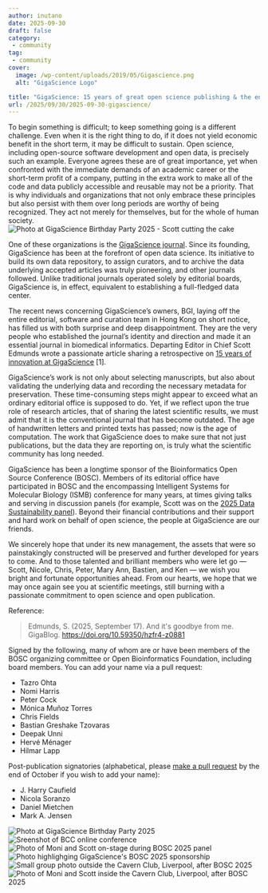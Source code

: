 ```yaml
---
author: inutano
date: 2025-09-30
draft: false
category: 
 - community
tag:
 - community
cover:
  image: /wp-content/uploads/2019/05/Gigascience.png
  alt: "GigaScience Logo"

title: "GigaScience: 15 years of great open science publishing & the end of an era?"
url: /2025/09/30/2025-09-30-gigascience/
---
```


To begin something is difficult; to keep something going is a different challenge.
Even when it is the right thing to do, if it does not yield economic benefit in the short term, it may be difficult to sustain.
Open science, including open-source software development and open data, is precisely such an example.
Everyone agrees these are of great importance,
yet when confronted with the immediate demands of an academic career or the short-term profit of a company,
putting in the extra work to make all of the code and data publicly accessible and reusable may not be a priority.
That is why individuals and organizations that not only embrace these principles but also persist with them over long periods are worthy of being recognized.
They act not merely for themselves, but for the whole of human society.
![Photo at GigaScience Birthday Party 2025 - Scott cutting the cake](/img/2025/2025-gigascience-cake.jpg)

One of these organizations is the [GigaScience journal](https://academic.oup.com/gigascience).
Since its founding, GigaScience has been at the forefront of open data science.
Its initiative to build its own data repository, to assign curators, and to archive the data underlying accepted articles was truly pioneering, and other journals followed.
Unlike traditional journals operated solely by editorial boards, GigaScience is, in effect, equivalent to establishing a full-fledged data center. 

The recent news concerning GigaScience’s owners, BGI, laying off the entire editorial,
software and curation team in Hong Kong on short notice, has filled us with both surprise and deep disappointment.
They are the very people who established the journal’s identity and direction and made it an essential journal in biomedical informatics.
Departing Editor in Chief Scott Edmunds wrote a passionate article sharing a retrospective on
[15 years of innovation at GigaScience](https://doi.org/10.59350/hzfr4-z0881) [1].

GigaScience’s work is not only about selecting manuscripts,
but also about validating the underlying data and recording the necessary metadata for preservation.
These time-consuming steps might appear to exceed what an ordinary editorial office is supposed to do.
Yet, if we reflect upon the true role of research articles, that of sharing the latest scientific results,
we must admit that it is the conventional journal that has become outdated.
The age of handwritten letters and printed texts has passed; now is the age of computation.
The work that GigaScience does to make sure that not just publications,
but the data they are reporting on, is truly what the scientific community has long needed.

GigaScience has been a longtime sponsor of the Bioinformatics Open Source Conference (BOSC).
Members of its editorial office have participated in BOSC and the encompassing Intelligent Systems for Molecular Biology (ISMB) conference for many years,
at times giving talks and serving in discussion panels
(for example, Scott was on the [2025 Data Sustainability panel](https://www.open-bio.org/events/bosc-2025/panel/)).
Beyond their financial contributions and their support and hard work on behalf of open science, the people at GigaScience are our friends.

We sincerely hope that under its new management,
the assets that were so painstakingly constructed will be preserved and further developed for years to come.
And to those talented and brilliant members who were let go &mdash;
Scott, Nicole, Chris, Peter, Mary Ann, Bastien, and Ken &mdash;
we wish you bright and fortunate opportunities ahead.
From our hearts, we hope that we may once again see you at scientific meetings,
still burning with a passionate commitment to open science and open publication.

Reference:

> Edmunds, S. (2025, September 17). And it's goodbye from me. GigaBlog. https://doi.org/10.59350/hzfr4-z0881

Signed by the following, many of whom are or have been members of the BOSC organizing committee or Open Bioinformatics Foundation,
including board members. You can add your name via a pull request:

* Tazro Ohta
* Nomi Harris
* Peter Cock
* Mónica Muñoz Torres
* Chris Fields
* Bastian Greshake Tzovaras
* Deepak Unni
* Hervé Ménager
* Hilmar Lapp

Post-publication signatories (alphabetical, please
[make a pull request](https://github.com/OBF/OBF.github.io/edit/main/content/posts/2025-09-30-gigascience.md)
by the end of October if you wish to add your name):

* J. Harry Caufield
* Nicola Soranzo
* Daniel Mietchen
* Mark A. Jensen

![Photo at GigaScience Birthday Party 2025](/img/2025/2025-gigascience-party.jpg)
![Sreenshot of BCC online conference](/img/2025/2025-online-bcc.jpg)
![Photo of Moni and Scott on-stage during BOSC 2025 panel](/img/2025/2025-gigascience-cake.jpg)
![Photo highlighging GigaScience's BOSC 2025 sponsorship](/img/2025/2025-gigascience-sponsors.jpg)
![Small group photo outside the Cavern Club, Liverpool, after BOSC 2025](/img/2025/2025-cavern-club-outside.jpg)
![Photo of Moni and Scott inside the Cavern Club, Liverpool, after BOSC 2025](/img/2025/2025-cavern-club-inside.jpg)
